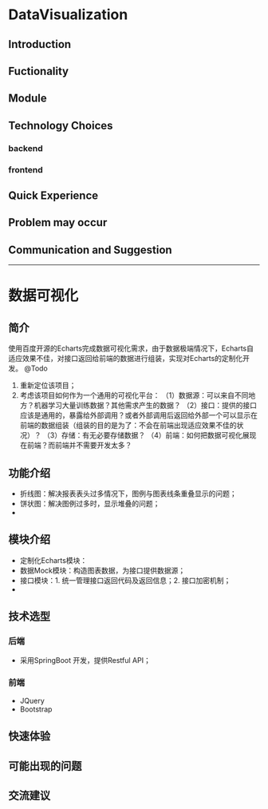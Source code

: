 # DataVisualization
## Introduction
## Fuctionality
## Module
## Technology Choices
### backend
### frontend
## Quick Experience
## Problem may occur
## Communication and Suggestion
***
# 数据可视化 
## 简介 
使用百度开源的Echarts完成数据可视化需求，由于数据极端情况下，Echarts自适应效果不佳，对接口返回给前端的数据进行组装，实现对Echarts的定制化开发。
@Todo
1. 重新定位该项目；
2. 考虑该项目如何作为一个通用的可视化平台：
（1）数据源：可以来自不同地方？机器学习大量训练数据？其他需求产生的数据？
（2）接口：提供的接口应该是通用的，暴露给外部调用？或者外部调用后返回给外部一个可以显示在前端的数据组装（组装的目的是为了：不会在前端出现适应效果不佳的状况）？
（3）存储：有无必要存储数据？
（4）前端：如何把数据可视化展现在前端？而前端并不需要开发太多？
## 功能介绍
* 折线图：解决报表表头过多情况下，图例与图表线条重叠显示的问题；
* 饼状图：解决图例过多时，显示堆叠的问题；
* 

## 模块介绍
* 定制化Echarts模块：
* 数据Mock模块：构造图表数据，为接口提供数据源；
* 接口模块：1. 统一管理接口返回代码及返回信息；2. 接口加密机制；
* 

## 技术选型
### 后端
* 采用SpringBoot 开发，提供Restful API；

### 前端
* JQuery
* Bootstrap

## 快速体验
## 可能出现的问题
## 交流建议
